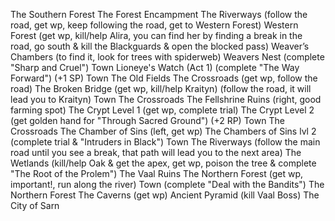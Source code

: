 ﻿The Southern Forest
The Forest Encampment
The Riverways (follow the road, get wp, keep following the road, get to Western Forest)
Western Forest (get wp, kill/help Alira, you can find her by finding a break in the road, go south & kill the Blackguards & open the blocked pass)
Weaver’s Chambers (to find it, look for trees with spiderweb)
Weavers Nest (complete "Sharp and Cruel")
Town
Lioneye's Watch (Act 1) (complete "The Way Forward") (+1 SP)
Town
The Old Fields
The Crossroads (get wp, follow the road)
The Broken Bridge (get wp, kill/help Kraityn) (follow the road, it will lead you to Kraityn)
Town
The Crossroads
The Fellshrine Ruins (right, good farming spot)
The Crypt Level 1 (get wp, complete trial)
The Crypt Level 2 (get golden hand for "Through Sacred Ground") (+2 RP)
Town
The Crossroads
The Chamber of Sins (left, get wp)
The Chambers of Sins lvl 2 (complete trial & "Intruders in Black")
Town
The Riverways (follow the main road until you see a break, that path will lead you to the next area)
The Wetlands (kill/help Oak & get the apex, get wp, poison the tree & complete "The Root of the Prolem")
The Vaal Ruins
The Northern Forest (get wp, important!, run along the river)
Town (complete "Deal with the Bandits")
The Northern Forest
The Caverns (get wp)
Ancient Pyramid (kill Vaal Boss)
The City of Sarn